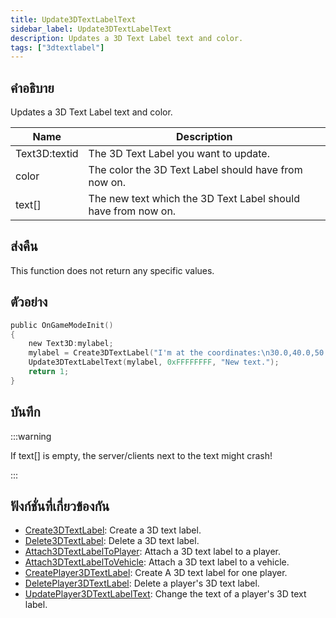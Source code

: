 ```yaml
---
title: Update3DTextLabelText
sidebar_label: Update3DTextLabelText
description: Updates a 3D Text Label text and color.
tags: ["3dtextlabel"]
---
```


## คำอธิบาย

Updates a 3D Text Label text and color.

| Name      | Description                                                   |
| --------- | ------------------------------------------------------------- |
| Text3D:textid | The 3D Text Label you want to update.                         |
| color     | The color the 3D Text Label should have from now on.          |
| text[]    | The new text which the 3D Text Label should have from now on. |

## ส่งคืน

This function does not return any specific values.

## ตัวอย่าง

```c
public OnGameModeInit()
{
    new Text3D:mylabel;
    mylabel = Create3DTextLabel("I'm at the coordinates:\n30.0,40.0,50.0",0x008080FF,30.0,40.0,50.0,40.0,0);
    Update3DTextLabelText(mylabel, 0xFFFFFFFF, "New text.");
    return 1;
}
```

## บันทึก

:::warning

If text[] is empty, the server/clients next to the text might crash!

:::

## ฟังก์ชั่นที่เกี่ยวข้องกัน

- [Create3DTextLabel](Create3DTextLabel): Create a 3D text label.
- [Delete3DTextLabel](Delete3DTextLabel): Delete a 3D text label.
- [Attach3DTextLabelToPlayer](Attach3DTextLabelToPlayer): Attach a 3D text label to a player.
- [Attach3DTextLabelToVehicle](Attach3DTextLabelToVehicle): Attach a 3D text label to a vehicle.
- [CreatePlayer3DTextLabel](CreatePlayer3DTextLabel): Create A 3D text label for one player.
- [DeletePlayer3DTextLabel](DeletePlayer3DTextLabel): Delete a player's 3D text label.
- [UpdatePlayer3DTextLabelText](UpdatePlayer3DTextLabelText): Change the text of a player's 3D text label.
